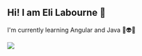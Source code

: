 ## Hi! I am Eli Labourne 👋

I'm currently learning Angular and Java 🐸👽👾

<img src="https://github-readme-stats.vercel.app/api?username=imelilabourne&&show_icons=true&title_color=#faf9f5&icon_color=bb2acf&text_color=daf7dc&bg_color=151515">
<!--
**imelilabourne/imelilabourne** is a ✨ _special_ ✨ repository because its `README.md` (this file) appears on your GitHub profile.
